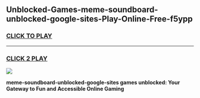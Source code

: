 
## Unblocked-Games-meme-soundboard-unblocked-google-sites-Play-Online-Free-f5ypp
<h3>
<a href="https://premium76.site?title=meme-soundboard-unblocked-google-sites&ref=26A">CLICK TO PLAY</a></h3>
<hr>

<h3>
<a href="https://premium76.site?title=meme-soundboard-unblocked-google-sites&ref=26A">CLICK 2 PLAY</a>
  
</h3>

<a href="https://premium76.site?title=meme-soundboard-unblocked-google-sites&ref=26A"><img src="https://clearcache.store/games.png"></a>


**meme-soundboard-unblocked-google-sites games unblocked: Your Gateway to Fun and Accessible Online Gaming**
